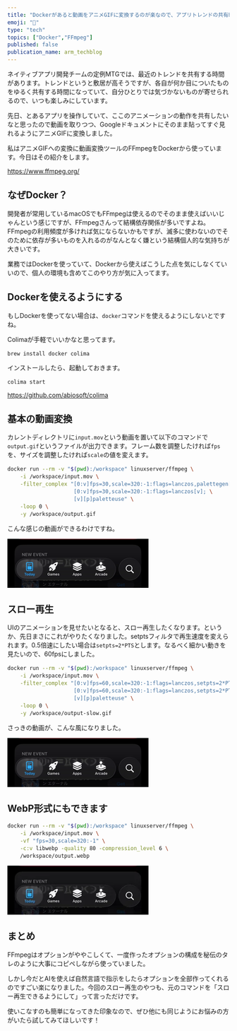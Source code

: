 ```yaml
---
title: "Dockerがあると動画をアニメGIFに変換するのが楽なので、アプリトレンドの共有時間が楽しくなった"
emoji: "🎼"
type: "tech"
topics: ["Docker","FFmpeg"]
published: false
publication_name: arm_techblog
---
```


ネイティブアプリ開発チームの定例MTGでは、最近のトレンドを共有する時間があります。トレンドというと敷居が高そうですが、各自が何か目についたものをゆるく共有する時間になっていて、自分ひとりでは気づかないものが寄せられるので、いつも楽しみにしています。

先日、とあるアプリを操作していて、ここのアニメーションの動作を共有したいなと思ったので動画を取りつつ、Googleドキュメントにそのまま貼ってすぐ見れるようにアニメGIFに変換しました。

私はアニメGIFへの変換に動画変換ツールのFFmpegをDockerから使っています。今日はその紹介をします。

https://www.ffmpeg.org/

## なぜDocker？

開発者が常用しているmacOSでもFFmpegは使えるのでそのまま使えばいいじゃんという感じですが、FFmpegさんって結構依存関係が多いですよね。FFmpegの利用頻度が多ければ気にならないかもですが、滅多に使わないのでそのために依存が多いものを入れるのがなんとなく嫌という結構個人的な気持ちが大きいです。

業務ではDockerを使っていて、Dockerから使えばこうした点を気にしなくていいので、個人の環境も含めてこのやり方が気に入ってます。

## Dockerを使えるようにする

もしDockerを使ってない場合は、`docker`コマンドを使えるようにしないとですね。

Colimaが手軽でいいかなと思ってます。

```
brew install docker colima
```

インストールしたら、起動しておきます。

```
colima start
```

https://github.com/abiosoft/colima

## 基本の動画変換

カレントディレクトリに`input.mov`という動画を置いて以下のコマンドで`output.gif`というファイルが出力できます。フレーム数を調整したければ`fps`を、サイズを調整したければ`scale`の値を変えます。

```sh
docker run --rm -v "$(pwd):/workspace" linuxserver/ffmpeg \
    -i /workspace/input.mov \
    -filter_complex "[0:v]fps=30,scale=320:-1:flags=lanczos,palettegen[p]; \
                     [0:v]fps=30,scale=320:-1:flags=lanczos[v]; \
                     [v][p]paletteuse" \
    -loop 0 \
    -y /workspace/output.gif
```

こんな感じの動画ができるわけですね。

![](/images/13f6d1ba7315bf/output.gif)

## スロー再生

UIのアニメーションを見せたいとなると、スロー再生したくなります。というか、先日まさにこれがやりたくなりました。setptsフィルタで再生速度を変えられます。0.5倍速にしたい場合は`setpts=2*PTS`とします。なるべく細かい動きを見たいので、60fpsにしました。

```sh
docker run --rm -v "$(pwd):/workspace" linuxserver/ffmpeg \
    -i /workspace/input.mov \
    -filter_complex "[0:v]fps=60,scale=320:-1:flags=lanczos,setpts=2*PTS,palettegen[p]; \
                     [0:v]fps=60,scale=320:-1:flags=lanczos,setpts=2*PTS[v]; \
                     [v][p]paletteuse" \
    -loop 0 \
    -y /workspace/output-slow.gif
```

さっきの動画が、こんな風になりました。

![](/images/13f6d1ba7315bf/output-slow.gif)

## WebP形式にもできます

```sh
docker run --rm -v "$(pwd):/workspace" linuxserver/ffmpeg \
    -i /workspace/input.mov \
    -vf "fps=30,scale=320:-1" \
    -c:v libwebp -quality 80 -compression_level 6 \
    /workspace/output.webp
```

![](/images/13f6d1ba7315bf/output.webp)

## まとめ

FFmpegはオプションがややこしくて、一度作ったオプションの構成を秘伝のタレのように大事にコピペしながら使っていました。

しかし今だとAIを使えば自然言語で指示をしたらオプションを全部作ってくれるのですごい楽になりました。今回のスロー再生のやつも、元のコマンドを「スロー再生できるようにして」って言っただけです。

使いこなすのも簡単になってきた印象なので、ぜひ他にも同じようにお悩みの方がいたら試してみてほしいです！

